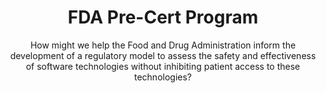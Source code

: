 ---
id: fda-precert
layout: projects
agency: "FDA"
title: "FDA Pre-Cert Program"
cover_art: "hero-fda-informed.jpg"
subtitle: "How might we help the Food and Drug Administration inform the development of a regulatory model to assess the safety and effectiveness of software technologies without inhibiting patient access to these technologies?  
"

impact_heading: "Helping FDA provide more streamlined and efficient regulatory oversight of software-based medical devices
"

description: "<p>Digital health tools have vast potential improve our ability to accurately diagnose and treat disease. And to enhance the delivery of health care for the individual, making medical care truly patient centric -- empowering the individual.</p>
"

description_more: "<p>The FDA is actively taking steps to ensure that public reaps the benefits from this change. The FDA is expanding its novel model for the pre-market review of digital health tools as medical devices, through our new software manufacture Precertification (Pre-Cert) program, which implements a new approach to the review of software-as-a medical device (e.g., SaMDs including artificial intelligence and machine learning algorithms).</p>

<p>The Software Precertification (Pre-Cert) Pilot Program, as outlined in the <a href=\"https://www.fda.gov/downloads/MedicalDevices/DigitalHealth/UCM568735.pdf\" target=\"_blank\">FDA's Digital Health Innovation Action Plan [PDF]</a>, will help inform the development of a regulatory model to assess the safety and effectiveness of software technologies without inhibiting patient access to these technologies.</p>

<p>The FDA envisions that the future regulatory model will provide more streamlined and efficient regulatory oversight of software-based medical devices developed by manufacturers who have demonstrated a robust culture of quality and organizational excellence, and who are committed to monitoring real-world performance of their products once they reach the U.S. market. This proposed approach aims to look first at the software developer and/or digital health technology developer, rather than primarily at the product, which is what we currently do for traditional medical devices.</p>

<p>Because software products can be adapted to respond to glitches, adverse events, and other safety concerns quickly, the FDA is working to establish a regulatory framework that is equally responsive when issues arise to help ensure consumers continue to have access to safe and effective products. In the Pre-Cert program, the FDA is proposing that software products from pre-certified companies would continue to meet the same safety and effectiveness standard that the agency expects for products that have followed the traditional path to market.</p>"

project_url: https://www.fda.gov/

gallery:
  - { src: "logo-fda-precert.png", caption: "The FDA's Digital Health Software Precertification (Pre-Cert) Program will enable the FDA to develop a tailored approach toward regulating digital health and software technologies.", alt: "FDA Logo" }

tags:
    - Innovation
    - Open Government
    - Data
    - Healthcare

---